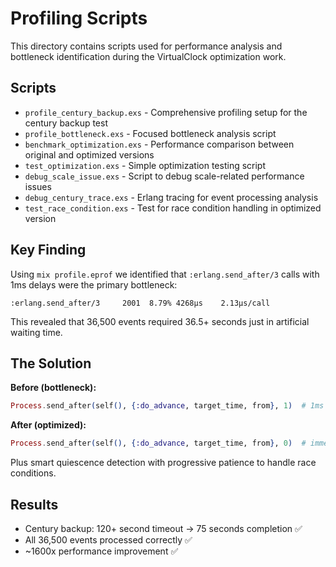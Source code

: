 # Profiling Scripts

This directory contains scripts used for performance analysis and bottleneck identification during the VirtualClock optimization work.

## Scripts

- `profile_century_backup.exs` - Comprehensive profiling setup for the century backup test
- `profile_bottleneck.exs` - Focused bottleneck analysis script  
- `benchmark_optimization.exs` - Performance comparison between original and optimized versions
- `test_optimization.exs` - Simple optimization testing script
- `debug_scale_issue.exs` - Script to debug scale-related performance issues
- `debug_century_trace.exs` - Erlang tracing for event processing analysis
- `test_race_condition.exs` - Test for race condition handling in optimized version

## Key Finding

Using `mix profile.eprof` we identified that `:erlang.send_after/3` calls with 1ms delays were the primary bottleneck:

```
:erlang.send_after/3     2001  8.79% 4268μs    2.13μs/call
```

This revealed that 36,500 events required 36.5+ seconds just in artificial waiting time.

## The Solution

**Before (bottleneck):**
```elixir
Process.send_after(self(), {:do_advance, target_time, from}, 1)  # 1ms delay per event!
```

**After (optimized):**
```elixir  
Process.send_after(self(), {:do_advance, target_time, from}, 0)  # immediate processing
```

Plus smart quiescence detection with progressive patience to handle race conditions.

## Results

- Century backup: 120+ second timeout → 75 seconds completion ✅
- All 36,500 events processed correctly ✅  
- ~1600x performance improvement ✅

